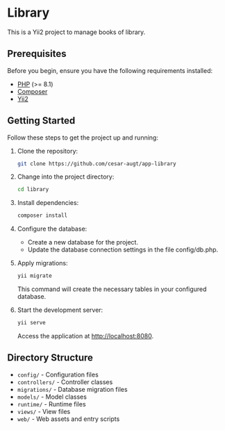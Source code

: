 # Library

This is a Yii2 project to manage books of library.

## Prerequisites

Before you begin, ensure you have the following requirements installed:

- [PHP](https://www.php.net/) (>= 8.1)
- [Composer](https://getcomposer.org/)
- [Yii2](https://www.yiiframework.com/)

## Getting Started

Follow these steps to get the project up and running:

1. Clone the repository:

    ```bash
    git clone https://github.com/cesar-augt/app-library
    ```

2. Change into the project directory:

    ```bash
    cd library
    ```

3. Install dependencies:

    ```bash
    composer install
    ```

4. Configure the database:

    - Create a new database for the project.
    - Update the database connection settings in the file config/db.php.

5. Apply migrations:

    ```bash
    yii migrate
    ```

    This command will create the necessary tables in your configured database.

6. Start the development server:

    ```bash
    yii serve
    ```

    Access the application at [http://localhost:8080](http://localhost:8080).

## Directory Structure

- `config/` - Configuration files
- `controllers/` - Controller classes
- `migrations/` - Database migration files
- `models/` - Model classes
- `runtime/` - Runtime files
- `views/` - View files
- `web/` - Web assets and entry scripts